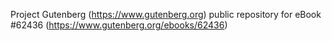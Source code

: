 Project Gutenberg (https://www.gutenberg.org) public repository for eBook #62436 (https://www.gutenberg.org/ebooks/62436)
